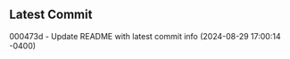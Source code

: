 
## Latest Commit
000473d - Update README with latest commit info (2024-08-29 17:00:14 -0400) <Yunxi-Zhou>
